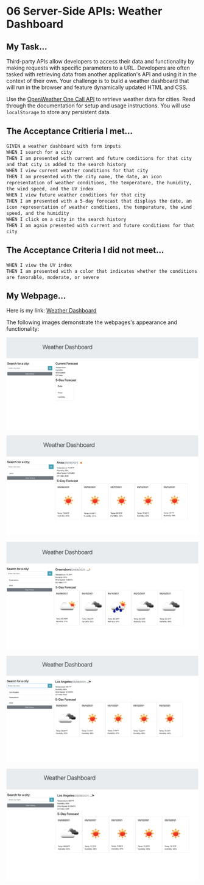 # 06 Server-Side APIs: Weather Dashboard

## My Task...

Third-party APIs allow developers to access their data and functionality by making requests with specific parameters to a URL. Developers are often tasked with retrieving data from another application's API and using it in the context of their own. Your challenge is to build a weather dashboard that will run in the browser and feature dynamically updated HTML and CSS.

Use the [OpenWeather One Call API](https://openweathermap.org/api/one-call-api) to retrieve weather data for cities. Read through the documentation for setup and usage instructions. You will use `localStorage` to store any persistent data.


## The Acceptance Critieria I met...

```
GIVEN a weather dashboard with form inputs
WHEN I search for a city
THEN I am presented with current and future conditions for that city and that city is added to the search history
WHEN I view current weather conditions for that city
THEN I am presented with the city name, the date, an icon representation of weather conditions, the temperature, the humidity, the wind speed, and the UV index
WHEN I view future weather conditions for that city
THEN I am presented with a 5-day forecast that displays the date, an icon representation of weather conditions, the temperature, the wind speed, and the humidity
WHEN I click on a city in the search history
THEN I am again presented with current and future conditions for that city
```
## The Acceptance Criteria I did not meet...

```
WHEN I view the UV index
THEN I am presented with a color that indicates whether the conditions are favorable, moderate, or severe
```

## My Webpage...

Here is my link: [Weather Dashboard](https://snk923.github.io/homework6-weather-dashboard/)

The following images demonstrate the webpages's appearance and functionality:

![The home page shows an empty weather dashboard.](Assets/Img.1.png)

![One city's weather.](Assets/Img.2.png)

![Another city's weather, and you see the search history.](Assets/Img.3.png)

![Another city's weather, and you see the search history.](Assets/Img.4.png)

![Same city's weather, but now the history is cleared with button](Assets/Img.5.png)
